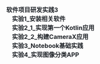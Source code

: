 <div><div dir="auto" style="box-sizing: border-box; color: rgb(31, 35, 40); font-family: -apple-system, BlinkMacSystemFont, &quot;Segoe UI&quot;, &quot;Noto Sans&quot;, Helvetica, Arial, sans-serif, &quot;Apple Color Emoji&quot;, &quot;Segoe UI Emoji&quot;; font-size: 16px; margin-top: 0px !important;"><span style="box-sizing: border-box;"><span style="box-sizing: border-box; font-weight: var(--base-text-weight-semibold, 600);"><b>软件项目研发实践3</b></span></span></div><div dir="auto" style="box-sizing: border-box; color: rgb(31, 35, 40); font-family: -apple-system, BlinkMacSystemFont, &quot;Segoe UI&quot;, &quot;Noto Sans&quot;, Helvetica, Arial, sans-serif, &quot;Apple Color Emoji&quot;, &quot;Segoe UI Emoji&quot;; font-size: 16px;"><span style="box-sizing: border-box;"><span style="box-sizing: border-box; font-weight: var(--base-text-weight-semibold, 600);"><b>&nbsp; &nbsp; 实验1_安装相关软件</b></span></span></div><div dir="auto" style="box-sizing: border-box; color: rgb(31, 35, 40); font-family: -apple-system, BlinkMacSystemFont, &quot;Segoe UI&quot;, &quot;Noto Sans&quot;, Helvetica, Arial, sans-serif, &quot;Apple Color Emoji&quot;, &quot;Segoe UI Emoji&quot;; font-size: 16px;"><span style="box-sizing: border-box;"><span style="box-sizing: border-box; font-weight: var(--base-text-weight-semibold, 600);"><b>&nbsp; &nbsp; 实验2_1_实现第一个Kotlin应用</b></span></span></div><div dir="auto" style="box-sizing: border-box; color: rgb(31, 35, 40); font-family: -apple-system, BlinkMacSystemFont, &quot;Segoe UI&quot;, &quot;Noto Sans&quot;, Helvetica, Arial, sans-serif, &quot;Apple Color Emoji&quot;, &quot;Segoe UI Emoji&quot;; font-size: 16px; margin-bottom: 0px !important;"><span style="box-sizing: border-box;"><span style="box-sizing: border-box; font-weight: var(--base-text-weight-semibold, 600);"><b>&nbsp; &nbsp; 实验2_2_构建CameraX应用</b></span></span></div></div><div dir="auto" style="box-sizing: border-box; color: rgb(31, 35, 40); font-family: -apple-system, BlinkMacSystemFont, &quot;Segoe UI&quot;, &quot;Noto Sans&quot;, Helvetica, Arial, sans-serif, &quot;Apple Color Emoji&quot;, &quot;Segoe UI Emoji&quot;; font-size: 16px; margin-bottom: 0px !important;"><span style="box-sizing: border-box;"><span style="box-sizing: border-box; font-weight: var(--base-text-weight-semibold, 600);"><b>&nbsp; &nbsp;&nbsp;实验3_Notebook基础实践</b></span></span></div><div dir="auto" style="box-sizing: border-box; color: rgb(31, 35, 40); font-family: -apple-system, BlinkMacSystemFont, &quot;Segoe UI&quot;, &quot;Noto Sans&quot;, Helvetica, Arial, sans-serif, &quot;Apple Color Emoji&quot;, &quot;Segoe UI Emoji&quot;; font-size: 16px; margin-bottom: 0px !important;"><span style="box-sizing: border-box;"><span style="box-sizing: border-box; font-weight: var(--base-text-weight-semibold, 600);"><b>&nbsp; &nbsp;&nbsp;实验4_实现图像分类APP</b></span></span></div>